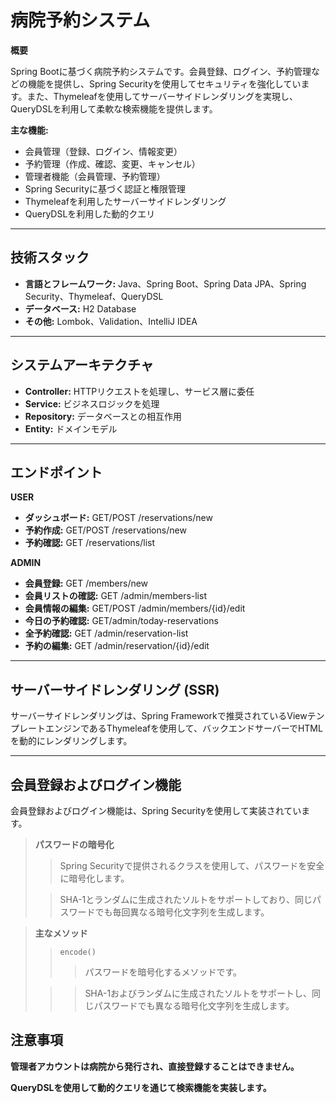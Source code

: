 # 病院予約システム

**概要**

Spring Bootに基づく病院予約システムです。会員登録、ログイン、予約管理などの機能を提供し、Spring Securityを使用してセキュリティを強化しています。また、Thymeleafを使用してサーバーサイドレンダリングを実現し、QueryDSLを利用して柔軟な検索機能を提供します。

**主な機能:**

* 会員管理（登録、ログイン、情報変更）
* 予約管理（作成、確認、変更、キャンセル）
* 管理者機能（会員管理、予約管理）
* Spring Securityに基づく認証と権限管理
* Thymeleafを利用したサーバーサイドレンダリング
* QueryDSLを利用した動的クエリ

***

## 技術スタック

* **言語とフレームワーク:** Java、Spring Boot、Spring Data JPA、Spring Security、Thymeleaf、QueryDSL
* **データベース:** H2 Database
* **その他:** Lombok、Validation、IntelliJ IDEA

***

## システムアーキテクチャ

* **Controller:** HTTPリクエストを処理し、サービス層に委任
* **Service:** ビジネスロジックを処理
* **Repository:** データベースとの相互作用
* **Entity:** ドメインモデル

***

## エンドポイント

**USER**
* **ダッシュボード:** GET/POST /reservations/new
* **予約作成:** GET/POST /reservations/new
* **予約確認:** GET /reservations/list

**ADMIN**
* **会員登録:** GET /members/new
* **会員リストの確認:** GET /admin/members-list
* **会員情報の編集:** GET/POST /admin/members/{id}/edit
* **今日の予約確認:** GET/admin/today-reservations
* **全予約確認:** GET /admin/reservation-list
* **予約の編集:** GET /admin/reservation/{id}/edit

***

## サーバーサイドレンダリング (SSR)

サーバーサイドレンダリングは、Spring Frameworkで推奨されているViewテンプレートエンジンであるThymeleafを使用して、バックエンドサーバーでHTMLを動的にレンダリングします。

***

## 会員登録およびログイン機能

会員登録およびログイン機能は、Spring Securityを使用して実装されています。

> **パスワードの暗号化**
> > Spring Securityで提供されるクラスを使用して、パスワードを安全に暗号化します。
>
> > SHA-1とランダムに生成されたソルトをサポートしており、同じパスワードでも毎回異なる暗号化文字列を生成します。

> **主なメソッド**
> > `encode()`
> >> パスワードを暗号化するメソッドです。
>
> >> SHA-1およびランダムに生成されたソルトをサポートし、同じパスワードでも異なる暗号化文字列を生成します。

## 注意事項

**管理者アカウントは病院から発行され、直接登録することはできません。**

**QueryDSLを使用して動的クエリを通じて検索機能を実装します。**
